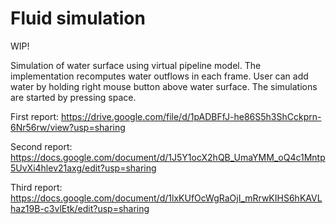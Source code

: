 # Fluid simulation

WIP!

Simulation of water surface using virtual pipeline model. The implementation recomputes water outflows in each frame.
User can add water by holding right mouse button above water surface. The simulations are started by pressing space.

First report: https://drive.google.com/file/d/1pADBFfJ-he86S5h3ShCckprn-6Nr56rw/view?usp=sharing

Second report: https://docs.google.com/document/d/1J5Y1ocX2hQB_UmaYMM_oQ4c1Mntp5UvXi4hlev21axg/edit?usp=sharing

Third report: https://docs.google.com/document/d/1lxKUfOcWgRaOjI_mRrwKIHS6hKAVLhaz19B-c3vlEtk/edit?usp=sharing

